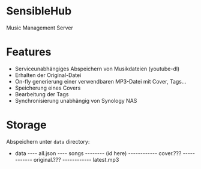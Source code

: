 # SensibleHub
Music Management Server


# Features
 - Serviceunabhängiges Abspeichern von Musikdateien (youtube-dl)
 - Erhalten der Original-Datei
 - On-fly generierung einer verwendbaren MP3-Datei mit Cover, Tags...
 - Speicherung eines Covers
 - Bearbeitung der Tags
 - Synchronisierung unabhängig von Synology NAS 


# Storage
Abspeichern unter `data` directory:

- data
---- all.json
---- songs
-------- (id here)
------------ cover.??? <!-- Max Size. Maybe set a specified format? -->
------------ original.???  <!-- Original sound file from youtube-dl -->
------------ latest.mp3  <!-- Maybe don't save this at all? -->
